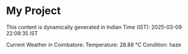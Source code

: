 # My Project

This content is dynamically generated in Indian Time (IST): 2025-03-09 22:09:35 IST


Current Weather in Coimbatore:
Temperature: 28.88 °C
Condition: haze
